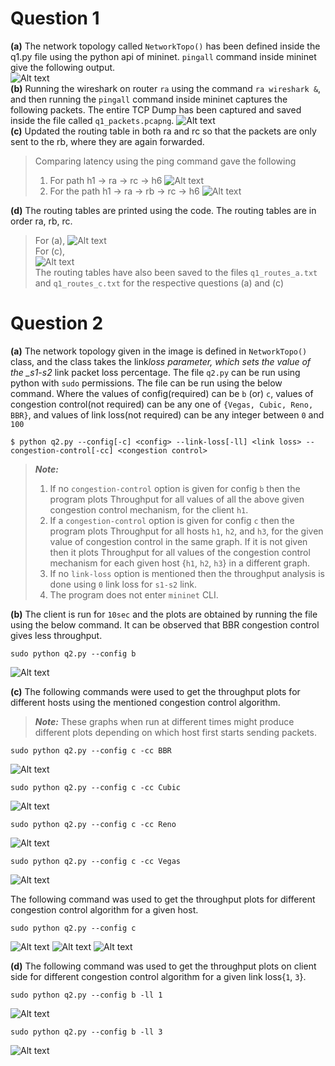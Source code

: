# Question 1

**(a)** The network topology called `NetworkTopo()` has been defined inside the q1.py file using the python api of mininet. `pingall` command inside mininet give the following output.  
 ![Alt text](images/image.png)  
**(b)** Running the wireshark on router `ra` using the command `ra wireshark &`, and then running the `pingall` command inside mininet captures the following packets. The entire TCP Dump has been captured and saved inside the file called `q1_packets.pcapng`.
![Alt text](images/image1.png)  
**(c)** Updated the routing table in both ra and rc so that the packets are only sent to the rb, where they are again forwarded.

> Comparing latency using the ping command gave the following
>
> 1. For path h1 -> ra -> rc -> h6
>    ![Alt text](images/image2.png)
> 2. For the path h1 -> ra -> rb -> rc -> h6
>    ![Alt text](images/image3.png)

**(d)** The routing tables are printed using the code. The routing tables are in order ra, rb, rc.

> For (a),
> ![Alt text](images/image4.png)  
> For (c),  
> ![Alt text](images/image5.png)  
> The routing tables have also been saved to the files `q1_routes_a.txt` and `q1_routes_c.txt` for the respective questions (a) and (c)

# Question 2

**(a)** The network topology given in the image is defined in `NetworkTopo()` class, and the class takes the link*loss parameter, which sets the value of the \_s1-s2* link packet loss percentage. The file `q2.py` can be run using python with `sudo` permissions. The file can be run using the below command. Where the values of config(required) can be `b` (or) `c`, values of congestion control(not required) can be any one of `{Vegas, Cubic, Reno, BBR}`, and values of link loss(not required) can be any integer between `0` and `100`

```console
$ python q2.py --config[-c] <config> --link-loss[-ll] <link loss> --congestion-control[-cc] <congestion control>
```

> **_Note:_**
>
> 1. If no `congestion-control` option is given for config `b` then the program plots Throughput for all values of all the above given congestion control mechanism, for the client `h1`.
> 2. If a `congestion-control` option is given for config `c` then the program plots Throughput for all hosts `h1`, `h2`, and `h3`, for the given value of congestion control in the same graph. If it is not given then it plots Throughput for all values of the congestion control mechanism for each given host {`h1`, `h2`, `h3`} in a different graph.
> 3. If no `link-loss` option is mentioned then the throughput analysis is done using `0` link loss for `s1-s2` link.
> 4. The program does not enter `mininet` CLI.

**(b)** The client is run for `10sec` and the plots are obtained by running the file using the below command. It can be observed that BBR congestion control gives less throughput.

```console
sudo python q2.py --config b
```

![Alt text](images/q2_b_all_cc_0.png)

**(c)** The following commands were used to get the throughput plots for different hosts using the mentioned congestion control algorithm.

> **_Note:_** These graphs when run at different times might produce different plots depending on which host first starts sending packets.

```console
sudo python q2.py --config c -cc BBR
```

![Alt text](images/q2_c_bbr.png)

```console
sudo python q2.py --config c -cc Cubic
```

![Alt text](images/q2_c_cubic.png)

```console
sudo python q2.py --config c -cc Reno
```

![Alt text](images/q2_c_reno.png)

```console
sudo python q2.py --config c -cc Vegas
```

![Alt text](images/q2_c_vegas.png)

The following command was used to get the throughput plots for different congestion control algorithm for a given host.

```console
sudo python q2.py --config c
```

![Alt text](images/q2_c_h1.png)
![Alt text](images/q2_c_h2.png)
![Alt text](images/q2_c_h3.png)

**(d)** The following command was used to get the throughput plots on client side for different congestion control algorithm for a given link loss{`1`, `3`}.

```console
sudo python q2.py --config b -ll 1
```

![Alt text](images/q2_b_all_cc_1.png)

```console
sudo python q2.py --config b -ll 3
```

![Alt text](images/q2_b_all_cc_3.png)
